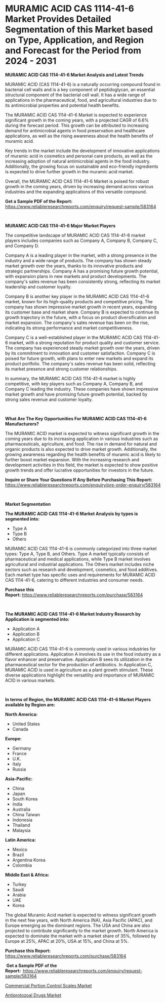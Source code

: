 <p><h1>MURAMIC ACID CAS 1114-41-6 Market Provides Detailed Segmentation of this Market based on Type, Application, and Region and Forecast for the Period from 2024 - 2031</h1></p><p><strong>MURAMIC ACID CAS 1114-41-6 Market Analysis and Latest Trends</strong></p>
<p><p>MURAMIC ACID (CAS 1114-41-6) is a naturally occurring compound found in bacterial cell walls and is a key component of peptidoglycan, an essential structural component of the bacterial cell wall. It has a wide range of applications in the pharmaceutical, food, and agricultural industries due to its antimicrobial properties and potential health benefits.</p><p>The MURAMIC ACID CAS 1114-41-6 Market is expected to experience significant growth in the coming years, with a projected CAGR of 6.6% during the forecast period. This growth can be attributed to increasing demand for antimicrobial agents in food preservation and healthcare applications, as well as the rising awareness about the health benefits of muramic acid.</p><p>Key trends in the market include the development of innovative applications of muramic acid in cosmetics and personal care products, as well as the increasing adoption of natural antimicrobial agents in the food industry. Additionally, the growing focus on sustainable and eco-friendly ingredients is expected to drive further growth in the muramic acid market.</p><p>Overall, the MURAMIC ACID CAS 1114-41-6 Market is poised for robust growth in the coming years, driven by increasing demand across various industries and the expanding applications of this versatile compound.</p></p>
<p><strong>Get a Sample PDF of the Report:&nbsp;</strong> <a href="https://www.reliableresearchreports.com/enquiry/request-sample/583164">https://www.reliableresearchreports.com/enquiry/request-sample/583164</a></p>
<p>&nbsp;</p>
<p><strong>MURAMIC ACID CAS 1114-41-6 Major Market Players</strong></p>
<p><p>The competitive landscape of MURAMIC ACID CAS 1114-41-6 market players includes companies such as Company A, Company B, Company C, and Company D. </p><p>Company A is a leading player in the market, with a strong presence in the industry and a wide range of products. The company has shown steady market growth over the years, thanks to its innovative products and strategic partnerships. Company A has a promising future growth potential, with expansion plans in new markets and product developments. The company's sales revenue has been consistently strong, reflecting its market leadership and customer loyalty.</p><p>Company B is another key player in the MURAMIC ACID CAS 1114-41-6 market, known for its high-quality products and competitive pricing. The company has shown impressive market growth in recent years, expanding its customer base and market share. Company B is expected to continue its growth trajectory in the future, with a focus on product diversification and market expansion. The company's sales revenue has been on the rise, indicating its strong performance and market competitiveness.</p><p>Company C is a well-established player in the MURAMIC ACID CAS 1114-41-6 market, with a strong reputation for product quality and customer service. The company has experienced steady market growth over the years, driven by its commitment to innovation and customer satisfaction. Company C is poised for future growth, with plans to enter new markets and expand its product portfolio. The company's sales revenue has been solid, reflecting its market presence and strong customer relationships.</p><p>In summary, the MURAMIC ACID CAS 1114-41-6 market is highly competitive, with key players such as Company A, Company B, and Company C leading the industry. These companies have shown impressive market growth and have promising future growth potential, backed by strong sales revenue and customer loyalty.</p></p>
<p>&nbsp;</p>
<p><strong>What Are The Key Opportunities For MURAMIC ACID CAS 1114-41-6 Manufacturers?</strong></p>
<p><p>The MURAMIC ACID market is expected to witness significant growth in the coming years due to its increasing application in various industries such as pharmaceuticals, agriculture, and food. The rise in demand for natural and organic products is also expected to drive market growth. Additionally, the growing awareness regarding the health benefits of muramic acid is likely to further boost market expansion. With the increasing research and development activities in this field, the market is expected to show positive growth trends and offer lucrative opportunities for investors in the future.</p></p>
<p><strong>Inquire or Share Your Questions If Any Before Purchasing This Report:</strong> <a href="https://www.reliableresearchreports.com/enquiry/pre-order-enquiry/583164">https://www.reliableresearchreports.com/enquiry/pre-order-enquiry/583164</a></p>
<p>&nbsp;</p>
<p><strong>Market Segmentation</strong></p>
<p><strong>The MURAMIC ACID CAS 1114-41-6 Market Analysis by types is segmented into:</strong></p>
<p><ul><li>Type A</li><li>Type B</li><li>Others</li></ul></p>
<p><p>MURAMIC ACID CAS 1114-41-6 is commonly categorized into three market types: Type A, Type B, and Others. Type A market typically consists of pharmaceutical and medical applications, while Type B market involves agricultural and industrial applications. The Others market includes niche sectors such as research and development, cosmetics, and food additives. Each market type has specific uses and requirements for MURAMIC ACID CAS 1114-41-6, catering to different industries and consumer needs.</p></p>
<p><strong>Purchase this Report:&nbsp;</strong><a href="https://www.reliableresearchreports.com/purchase/583164">https://www.reliableresearchreports.com/purchase/583164</a></p>
<p>&nbsp;</p>
<p><strong>The MURAMIC ACID CAS 1114-41-6 Market Industry Research by Application is segmented into:</strong></p>
<p><ul><li>Application A</li><li>Application B</li><li>Application C</li></ul></p>
<p><p>MURAMIC ACID CAS 1114-41-6 is commonly used in various industries for different applications. Application A involves its use in the food industry as a flavor enhancer and preservative. Application B sees its utilization in the pharmaceutical sector for the production of antibiotics. In Application C, MURAMIC ACID is used in agriculture as a plant growth stimulant. These diverse applications highlight the versatility and importance of MURAMIC ACID in various markets.</p></p>
<p>&nbsp;</p>
<p><strong>In terms of Region, the MURAMIC ACID CAS 1114-41-6 Market Players available by Region are:</strong></p>
<p>
    <p> <strong> North America: </strong>
        <ul>
            <li>United States</li>
            <li>Canada</li>
        </ul>
        </p> 
    <p> <strong> Europe: </strong>
        <ul>
            <li>Germany</li>
            <li>France</li>
            <li>U.K.</li>
            <li>Italy</li>
            <li>Russia</li>
        </ul>
        </p> 
    <p> <strong> Asia-Pacific: </strong>
        <ul>
            <li>China</li>
            <li>Japan</li>
            <li>South Korea</li>
            <li>India</li>
            <li>Australia</li>
            <li>China Taiwan</li>
            <li>Indonesia</li>
            <li>Thailand</li>
            <li>Malaysia</li>
        </ul>
        </p> 
    <p> <strong> Latin America: </strong>
        <ul>
            <li>Mexico</li>
            <li>Brazil</li>
            <li>Argentina Korea</li>
            <li>Colombia</li>
        </ul>
        </p> 
    <p> <strong> Middle East & Africa: </strong>
        <ul>
            <li>Turkey</li>
            <li>Saudi</li>
            <li>Arabia</li>
            <li>UAE</li>
            <li>Korea</li>
        </ul>
    </p>
    </p>
<p><p>The global Muramic Acid market is expected to witness significant growth in the next few years, with North America (NA), Asia Pacific (APAC), and Europe emerging as the dominant regions. The USA and China are also projected to contribute significantly to the market growth. North America is expected to dominate the market with a market share of 35%, followed by Europe at 25%, APAC at 20%, USA at 15%, and China at 5%.</p></p>
<p><strong>Purchase this Report: </strong><a href="https://www.reliableresearchreports.com/purchase/583164">https://www.reliableresearchreports.com/purchase/583164</a></p>
<p>&nbsp;<strong>Get a Sample PDF of the Report:&nbsp;&nbsp;</strong><a href="https://www.reliableresearchreports.com/enquiry/request-sample/583164">https://www.reliableresearchreports.com/enquiry/request-sample/583164</a></p>
<p><strong></strong></p>
<p><p><a href="https://github.com/seekum/Market-Research-Report-List-1/blob/main/commercial-portion-control-scales-market.md">Commercial Portion Control Scales Market</a></p><p><a href="https://github.com/nancykennedykellievqfqt2/Market-Research-Report-List-1/blob/main/antiprotozoal-drugs-market.md">Antiprotozoal Drugs Market</a></p></p>
